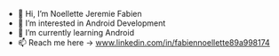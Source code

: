 - 👋 Hi, I’m Noellette Jeremie Fabien
- 👀 I’m interested in Android Development
- 🌱 I’m currently learning Android
- 📫 Reach me here -> www.linkedin.com/in/fabiennoellette89a998174

<!---
fabz-jz19/fabz-jz19 is a ✨ special ✨ repository because its `README.md` (this file) appears on your GitHub profile.
You can click the Preview link to take a look at your changes.
--->
